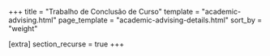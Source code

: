 +++
title = "Trabalho de Conclusão de Curso"
template = "academic-advising.html"
page_template = "academic-advising-details.html"
sort_by = "weight"

[extra]
section_recurse = true
+++
